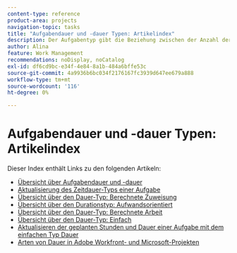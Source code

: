 ```yaml
---
content-type: reference
product-area: projects
navigation-topic: tasks
title: "Aufgabendauer und -dauer Typen: Artikelindex"
description: Der Aufgabentyp gibt die Beziehung zwischen der Anzahl der einer Aufgabe zugewiesenen Ressourcen, dem Gesamtaufwand und der Gesamtdauer der Aufgabe an. In den folgenden Artikeln erfahren Sie mehr über die Dauer und die Dauer der Aufgabe.
author: Alina
feature: Work Management
recommendations: noDisplay, noCatalog
exl-id: df6cd9bc-e34f-4e84-8a1b-484a6bffe53c
source-git-commit: 4a9936b6bc034f2176167fc3939d647ee679a888
workflow-type: tm+mt
source-wordcount: '116'
ht-degree: 0%

---
```


# Aufgabendauer und -dauer Typen: Artikelindex

<!-- Audited: 1/2024 -->

Dieser Index enthält Links zu den folgenden Artikeln:

* [Übersicht über Aufgabendauer und -dauer](../../../manage-work/tasks/taskdurtn/task-duration-and-duration-type.md)
* [Aktualisierung des Zeitdauer-Typs einer Aufgabe](../../../manage-work/tasks/taskdurtn/update-duration-type-of-task.md)
* [Übersicht über den Dauer-Typ: Berechnete Zuweisung](../../../manage-work/tasks/taskdurtn/calculated-assignment.md)
* [Übersicht über den Durationstyp: Aufwandsorientiert](../../../manage-work/tasks/taskdurtn/effort-driven.md)
* [Übersicht über den Dauer-Typ: Berechnete Arbeit](../../../manage-work/tasks/taskdurtn/calculated-work.md)
* [Übersicht über den Dauer-Typ: Einfach](../../../manage-work/tasks/taskdurtn/simple-duration-type.md)
* [Aktualisieren der geplanten Stunden und Dauer einer Aufgabe mit dem einfachen Typ Dauer](../../../manage-work/tasks/taskdurtn/update-planned-hours-duration-for-simple-duration-task.md)
* [Arten von Dauer in Adobe Workfront- und Microsoft-Projekten](../../../manage-work/tasks/taskdurtn/workfront-ms-project-duration-types.md)


